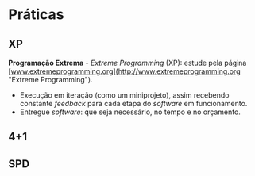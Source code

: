 # Práticas

## XP

**Programação Extrema** - _Extreme Programming_ (XP): estude pela página [www.extremeprogramming.org](http://www.extremeprogramming.org "Extreme Programming").

* Execução em iteração (como um miniprojeto), assim recebendo constante _feedback_ para cada etapa do _software_ em funcionamento.
* Entregue _software_: que seja necessário, no tempo e no orçamento.

## 4+1

## SPD
